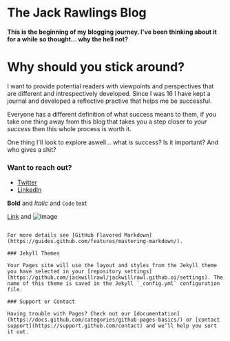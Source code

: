 # The Jack Rawlings Blog


**This is the beginning of my blogging journey. I've been thinking about it for a while so thought... why the hell not?**

# Why should you stick around?
I want to provide potential readers with viewpoints and perspectives that are different and intrespectively developed. Since I was 16 I have kept a journal and developed a reflective practive that helps me be successful.

Everyone has a different definition of what success means to them, if you take one thing away from this blog that takes you a step closer to *your success* then this whole process is worth it.

One thing I'll look to explore aswell... what is success? Is it important? And who gives a shit? 


### Want to reach out?

- [Twitter](https://twitter.com/jack_rawlings_)
- [LinkedIn](https://www.linkedin.com/in/jack-rawlings-73a63a14a/)


**Bold** and _Italic_ and `Code` text

[Link](url) and ![Image](src)
```

For more details see [GitHub Flavored Markdown](https://guides.github.com/features/mastering-markdown/).

### Jekyll Themes

Your Pages site will use the layout and styles from the Jekyll theme you have selected in your [repository settings](https://github.com/jackwillrawl/jackwillrawl.github.oi/settings). The name of this theme is saved in the Jekyll `_config.yml` configuration file.

### Support or Contact

Having trouble with Pages? Check out our [documentation](https://docs.github.com/categories/github-pages-basics/) or [contact support](https://support.github.com/contact) and we’ll help you sort it out.
